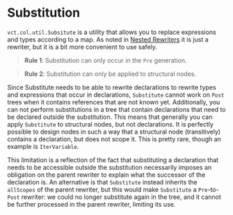 # Substitution

`vct.col.util.Subsitute` is a utility that allows you to replace expressions and types according to a map. As noted in [Nested Rewriters](./rw-nested.md) it is just a rewriter, but it is a bit more convenient to use safely.

> __Rule 1__: Substitution can only occur in the `Pre` generation.

> __Rule 2__: Substitution can only be applied to structural nodes.

Since Substitute needs to be able to rewrite declarations to rewrite types and expressions that occur in declarations, `Substitute` cannot work on `Post` trees when it contains references that are not known yet. Additionally, you can not perform substitutions in a tree that contain declarations that need to be declared outside the substitution. This means that generally you can apply `Substitute` to structural nodes, but not declarations. It is perfectly possible to design nodes in such a way that a structural node (transitively) contains a declaration, but does not scope it. This is pretty rare, though an example is `IterVariable`.

This limitation is a reflection of the fact that substituting a declaration that needs to be accessible outside the substitution necessarily imposes an obligation on the parent rewriter to explain what the successor of the declaration is. An alternative is that `Substitute` instead inherits the `allScopes` of the parent rewriter, but this would make `Substitute` a `Pre`-to-`Post` rewriter: we could no longer substitute again in the tree, and it cannot be further processed in the parent rewriter, limiting its use.